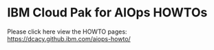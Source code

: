 # IBM Cloud Pak for AIOps HOWTOs

Please click here view the HOWTO pages: <https://dcacy.github.ibm.com/aiops-howto/>
